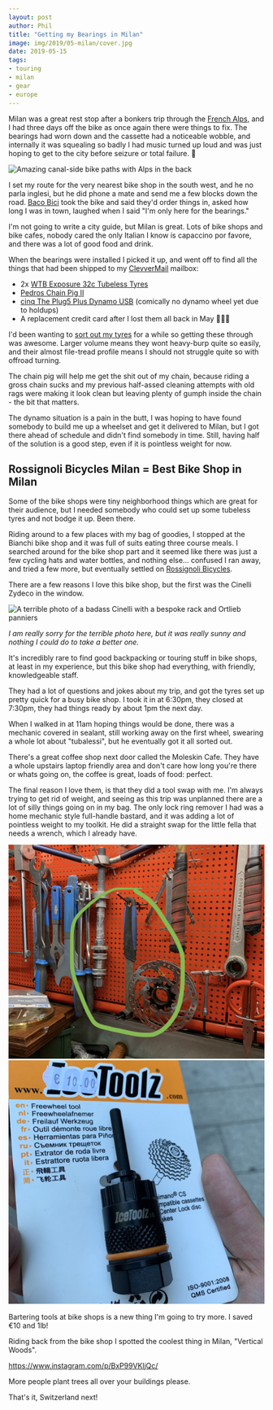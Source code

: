 ```yaml
---
layout: post
author: Phil
title: "Getting my Bearings in Milan"
image: img/2019/05-milan/cover.jpg
date: 2019-05-15
tags:
- touring
- milan
- gear
- europe
---
```


Milan was a great rest stop after a bonkers trip through the [French
Alps](/euro-trip-colle-di-tende/), and I had three days off the bike as once
again there were things to fix. The bearings had worn down and the cassette had
a noticeable wobble, and internally it was squealing so badly I had music turned
up loud and was just hoping to get to the city before seizure or total failure.
🤣

![Amazing canal-side bike paths with Alps in the back](img/2019/05-milan/canal.jpg)

I set my route for the very nearest bike shop in the south west, and he no parla
inglesi, but he did phone a mate and send me a few blocks down the road. [Baco
Bici](http://www.bacobici.it/) took the bike and said they'd order things in, asked
how long I was in town, laughed when I said "I'm only here for the bearings."

I'm not going to write a city guide, but Milan is great. Lots of bike shops and
bike cafes, nobody cared the only Italian I know is capaccino por favore, and there
was a lot of good food and drink.

When the bearings were installed I picked it up, and went off to find all the things that
had been shipped to my [ClevverMail](https://clevver.io/)
mailbox:

- 2x [WTB Exposure 32c Tubeless Tyres](https://www.wiggle.co.uk/wtb-exposure-tcs-road-tyre-tan-sidewall/)
- [Pedros Chain Pig II](https://pedros.com/products/clean-and-lube/clean-andlube-tools-and-kits/chain-pig-ii/)
- [cinq The Plug5 Plus Dynamo USB](https://www.bike-components.de/en/cinq5/The-Plug5-Plus-Dynamo-USB-Stromversorgung-p65300/) (comically no dynamo wheel yet due to holdups)
- A replacement credit card after I lost them all back in May 🤦🏻‍♂️

I'd been wanting to [sort out my tyres](/touring-tubeless/) for a while so
getting these through was awesome. Larger volume means they wont heavy-burp quite so easily,
and their almost file-tread profile means I should not struggle quite so with offroad turning.

The chain pig will help me get the shit out of my chain, because riding a gross
chain sucks and my previous half-assed cleaning attempts with old rags were
making it look clean but leaving plenty of gumph inside the chain - the bit that
matters.

The dynamo situation is a pain in the butt, I was hoping to have found somebody to build me
up a wheelset and get it delivered to Milan, but I got there ahead of schedule and didn't
find somebody in time. Still, having half of the solution is a good step, even if it is pointless
weight for now.

## Rossignoli Bicycles Milan = Best Bike Shop in Milan

Some of the bike shops were tiny neighborhood things which are great for their audience, but I needed
somebody who could set up some tubeless tyres and not bodge it up. Been there.

Riding around to a few places with my bag of goodies, I stopped at the Bianchi bike shop and it was full of suits eating three course meals. I searched around for the bike shop part and it seemed like there was just a few cycling hats and water bottles, and nothing else... confused I ran away, and tried a few more, but eventually settled on [Rossignoli Bicycles](http://rossignoli.it).

There are a few reasons I love this bike shop, but the first was the Cinelli Zydeco in the window.

![A terrible photo of a badass Cinelli with a bespoke rack and Ortlieb panniers](img/2019/05-milan/cinelli.jpg)

_I am really sorry for the terrible photo here, but it was really sunny and nothing I could do to take a better one._

It's incredibly rare to find good backpacking or touring stuff in bike shops, at
least in my experience, but this bike shop had everything, with friendly,
knowledgeable staff.

They had a lot of questions and jokes about my trip, and got the tyres set up
pretty quick for a busy bike shop. I took it in at 6:30pm, they closed at
7:30pm, they had things ready by about 1pm the next day.

When I walked in at 11am hoping things would be done, there was a mechanic
covered in sealant, still working away on the first wheel, swearing a whole lot
about "tubalessi", but he eventually got it all sorted out.

There's a great coffee shop next door called the Moleskin Cafe. They have a
whole upstairs laptop friendly area and don't care how long you're there or
whats going on, the coffee is great, loads of food: perfect.

The final reason I love them, is that they did a tool swap with me. I'm always
trying to get rid of weight, and seeing as this trip was unplanned there are a
lot of silly things going on in my bag. The only lock ring remover I had was a
home mechanic style full-handle bastard, and it was adding a lot of pointless
weight to my toolkit. He did a straight swap for the little fella that needs a
wrench, which I already have.

![Big ass heavy tool hanging on pegboard](img/2019/05-milan/swap.jpg)
![Little light tool in my hand](img/2019/05-milan/little.jpg)

Bartering tools at bike shops is a new thing I'm going to try more. I saved €10 and 1lb!

Riding back from the bike shop I spotted the coolest thing in Milan, "Vertical Woods".

https://www.instagram.com/p/BxP99VKljQc/

More people plant trees all over your buildings please.

That's it, Switzerland next!